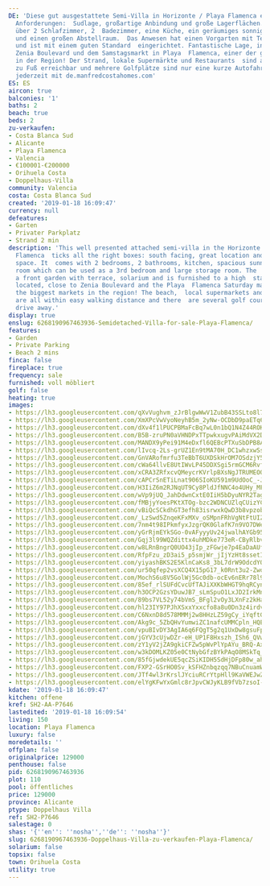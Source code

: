 ```yaml
---
DE: 'Diese gut ausgestattete Semi-Villa in Horizonte / Playa Flamenca erfüllt alle
  Anforderungen:  Sudlage, großartige Anbindung und große Lagerflächen. Es verfügt
  über 2 Schlafzimmer, 2  Badezimmer, eine Küche, ein geräumiges sonniges Wohnzimmer
  und einen großen Abstellraum.  Das Anwesen hat einen Vorgarten mit Terrasse, Solarium
  und ist mit einem guten Standard  eingerichtet. Fantastische Lage, in der Nähe von
  Zenia Boulevard und dem Samstagsmarkt in Playa  Flamenca, einer der größten Märkte
  in der Region! Der Strand, lokale Supermärkte und Restaurants  sind alle leicht
  zu Fuß erreichbar und mehrere Golfplätze sind nur eine kurze Autofahrt entfernt.  Termine
  jederzeit mit de.manfredcostahomes.com'
ES: ES
aircon: true
balconies: '1'
baths: 2
beach: true
beds: 2
zu-verkaufen:
- Costa Blanca Sud
- Alicante
- Playa Flamenca
- Valencia
- €100001-€200000
- Orihuela Costa
- Doppelhaus-Villa
community: Valencia
costa: Costa Blanca Sud
created: '2019-01-18 16:09:47'
currency: null
defeatures:
- Garten
- Privater Parkplatz
- Strand 2 min
description: 'This well presented attached semi-villa in the Horizonte area of Playa
  Flamenca  ticks all the right boxes: south facing, great location and large storage
  space. It  comes with 2 bedrooms, 2 bathrooms, kitchen, spacious sunny living room,  additional
  room which can be used as a 3rd bedroom and large storage room. The  property has
  a front garden with terrace, solarium and is furnished to a high  standard. Fantastically
  located, close to Zenia Boulevard and the Playa  Flamenca Saturday market, one of
  the biggest markets in the region! The beach,  local supermarkets and restaurants
  are all within easy walking distance and there  are several golf courses a short
  drive away.'
display: true
enslug: 6268190967463936-Semidetached-Villa-for-sale-Playa-Flamenca/
features:
- Garden
- Private Parking
- Beach 2 mins
finca: false
fireplace: true
frequency: sale
furnished: voll möbliert
golf: false
heating: true
images:
- https://lh3.googleusercontent.com/qXvVughvm_zJrBlgwWwV1ZubB43SSLto8l78I08OsX8Rn1w-pHOFN5V3fGuCH-MkEO4WpTPpwLQwPxxxuKc=w640-rj-e30-l100
- https://lh3.googleusercontent.com/XmXPcVwVyoNeyhB5m_2yNw-OCDbD9paETq6IgVstNUK2NBmWH-R_9b0IzQqrCbr-FhbZr2k23yr6cF4OMQJf=w640-rj-e30-l100
- https://lh3.googleusercontent.com/dXv4f1lPUCPBMaFcBq7wL0n1bQ1N4Z44ROKjfJKfjsxvcLDnFnqf-7c5H_15XnSH3Bda64DKG04kPml_eJVX=w640-rj-e30-l100
- https://lh3.googleusercontent.com/B5B-zruPN0aVHNDPxTTpwkxugvPAiMdVX2Dqws8EDbLf-fckfsiz82MAiyCkguQpeWG3yu7R-MGL51R5JKY=w640-rj-e30-l100
- https://lh3.googleusercontent.com/MANDX9yPei91M4eDxfl6QEBcPTXuSbDPB8AT-C62l4p65YN2xfcJ72DRDY7eQeNgf0sSZ6kWIVuGiaQbvcNnVQ=w640-rj-e30-l100
- https://lh3.googleusercontent.com/lIvcq-2Ls-grUZ1En9tMA70H_DC1whzxwSseAb6ikT0_3txg1p_mGiEem06dhMAnQi9LLWK5dLRFAw_Sa7gh6A=w640-rj-e30-l100
- https://lh3.googleusercontent.com/GnVARofmrfu3TeBbT6UXDSkHrOM7OSdzjY5hewaylGgTYVwvCYogoLPPIaMw0xDvkR9zCywA8BSmXYnI8S4=w640-rj-e30-l100
- https://lh3.googleusercontent.com/cWa64llvE8UtIWvLP45DDXSgi5rmGCM6RvfNZhQFiSrpsxT9knB9nElvF0vMFl8U48nhlf4ebEFnnAwzg_w=w640-rj-e30-l100
- https://lh3.googleusercontent.com/xCRA3ZRfxcvQMeycrKVrlpBXsNgJTRUMEOO5rhtlBW5sk4LjyEg4xjEL5eSJAm3OhaVnKyHb1iTTm7gZS1Am=w640-rj-e30-l100
- https://lh3.googleusercontent.com/cAPCrSnETiLnat906SIoKU591m9UdOoC_-JJT852nQitKVVodSk_ZNdlN9WLFipqvzL28hJJLWcIoI2WPdHb=w640-rj-e30-l100
- https://lh3.googleusercontent.com/H3IiZ6m2RJNqUT9Cy8PldJfNNC4o4UHy_MFiG7Rrpt-omVcd7nXqgT71KuzDzTHIvn75QORDvAamje7FbzH__A=w640-rj-e30-l100
- https://lh3.googleusercontent.com/wVp9jUQ_JahDdwnCxtE0IiH5bDyuNYR2TagdXp2u1SgTOOut3mTFzhVc6i-kXilrxBCAvTmOmIJOLa5_QtAqpg=w640-rj-e30-l100
- https://lh3.googleusercontent.com/fMBjyYoesPKtXTOg-bzc2WDNCUZlqCUizYCs-jwfss1OKLAjCqlrKBrSchL-mZnCdfyxA_OoagcfF-9XUrqn=w640-rj-e30-l100
- https://lh3.googleusercontent.com/vBiQcSCkdhGT3efh83isrwxkQwD3b8vpzobEHPRIRo2kIfsiDjv88f8rOFVONGHSK3Fs8NkcU4hljtpzJmsD=w640-rj-e30-l100
- https://lh3.googleusercontent.com/_LzSwd5ZnqeKFxMXv_oSMpnFRhVgNtFtUIZkwW80J7e2fT5pCjVuJb3pDAzzeFrJ7HhgSw1vrqSESazRCtLe=w640-rj-e30-l100
- https://lh3.googleusercontent.com/7nm4t98IPkmfyxJzgrQK0GlafK7n9VO7DWejkMpxoyRjkL9du-sGYXQg2WTtBTJndvOFbL3hjjgGgdFggmyO7w=w640-rj-e30-l100
- https://lh3.googleusercontent.com/yGrRjmEYkSGo-0vAFyyyUv24jwalhAYGb95Z_7fObcg4K2tJyDPeJEIoGsaJ5dnhxUYLoOYSl8zfb4X2K_M=w640-rj-e30-l100
- https://lh3.googleusercontent.com/Gqj3l99WQZdittx4uhMDke773eR-CByRlbvdRYlweEfJqTYjrJGZpDwbKzgverfsDrMPklQMYB4vwdfuqoo=w640-rj-e30-l100
- https://lh3.googleusercontent.com/w8LRnBngrQ0UO43jIp_zFGwje7p4EaDaAUfoSNtOL906Z18CLJP_FPlGeQAy1luY2nBah-c7M8xkEdzc6mg=w640-rj-e30-l100
- https://lh3.googleusercontent.com/RfpFzu_zD3ai5_p5smjWr_jIjYzHt8ssetIvwqfDm0-_SjCbXCWMub8poSUvPweLAR5aTvtoeYV8WE0LwrG4VQ=w640-rj-e30-l100
- https://lh3.googleusercontent.com/yiyashBKS2E5KlnCaKs8_3bL7drW9OdcdYQ-2-KEySy3N_rsIW-a3dFQIeXXLP_dIIqHuCnTqnXFA4WPyY0=w640-rj-e30-l100
- https://lh3.googleusercontent.com/ur50qfep2vsXCQ4X15pG17_k0Rnt3u2-Zwoj5dsPHd7Bxi-0eTxlubkxFa9Pm7A5MHmTN4NUEh3YzfS2pkoqnw=w640-rj-e30-l100
- https://lh3.googleusercontent.com/MochS6u8V5GolWj5Gc0db-ocEv6nERr78l9Lt77kmUQ41HynQStkLlW6iuyi1EAS_olrvI-AVTrXT9YEKCx7kA=w640-rj-e30-l100
- https://lh3.googleusercontent.com/85ef_rlSUFdCvcUfTAJiXXKbWHGT9hqRCyn72yZxmiGsley_zIO60z2tz5fvKpNPbo2S7XnvDDBudlYaeVk=w640-rj-e30-l100
- https://lh3.googleusercontent.com/h3OCP2GzsYDuwJB7_sLmSpuO1LxJD2IrkMnELgivq61FkC0OLd5kM4amFPxIz6_8W-Lyg_Td18lmWDwtcaI=w640-rj-e30-l100
- https://lh3.googleusercontent.com/89bs7VL52y74bVmS_BFgl2vOy3LXnFz2kHaBNUSMUb05ZwlnOzJgd2YZfSxhH0j1Axrn7zsdFej5MFbFCic=w640-rj-e30-l100
- https://lh3.googleusercontent.com/hl23IY97PJhXSxxYxxcfo8a8u0Dn3z4irdv7WBG2M1OiSwB-zAGXB_Vaa7i45vGZaiMiZ5Wr_iVkdJ9LBuT2FQ=w640-rj-e30-l100
- https://lh3.googleusercontent.com/C6NxnD8d578MMMj2w8HHzLZ59gCy_iYqftGS0DiSX9ZIK1cDxH10enUm6TR0f-lGJ4IAIpAjTofukTfev24=w640-rj-e30-l100
- https://lh3.googleusercontent.com/Akg9c_5ZbQHvYumwiZC1nafcUMMCpln_HQEvwfTuJ3lrRFaalEa-xtCg8ez1kkLXo1idVFdelrlFdf4j6KK_=w640-rj-e30-l100
- https://lh3.googleusercontent.com/vpuBIvDY3AgIA6q6FQgT5g2q1UxDw8gsuFpfvUMX6dDi5zuyKsjESWsQyBtpAfsx8pz8fS7qL1SGdoFjC4g=w640-rj-e30-l100
- https://lh3.googleusercontent.com/jGYV3cUjwDZr-eH_UP1F8Hxszh_ISh6_QVwiGnNC8n3Xt-afnkBFJWyKWwYImNcd9aA1drP7Z9dkKro4N4F4=w640-rj-e30-l100
- https://lh3.googleusercontent.com/zY1yV2jZA9gkiCFZw5pWvPlYpAYu_BRQ-AxVHNn5o8GDUI-2-4XOVEUYhqk-tNJgZY5JKfi-whLTfCirtvo=w640-rj-e30-l100
- https://lh3.googleusercontent.com/w3kDOMLKZ05e0CtNybGfzBYkPAqO8MSkTq_xprg_s9mROSoM9KCbifVWbKAcZEONKCsCsK983H3XGvI3haaF=w640-rj-e30-l100
- https://lh3.googleusercontent.com/85fGjwdekUE5qcZSiKIDH5SdHjDFp80w_ahZQgNpoUbyMqGbjY2XdJnOlNzwCDRwp5dHNbCMEpuRl8CaDjnS=w640-rj-e30-l100
- https://lh3.googleusercontent.com/FXP2-GSrHO0Sv_kSFHZnbqzqq7NBuCnuamWWApA3YaR0d7awJBGTE9IJomqa9tXxrb4ewwF1LxjwVirRu3QFJw=w640-rj-e30-l100
- https://lh3.googleusercontent.com/JTf4wl3rKrslJYciuRCrYtpHll9KaVWEJwZWvULxsRePjtbufZRxIQ9aOWcZ2PKAa99Q2EEiXsU3ALfkXqc=w640-rj-e30-l100
- https://lh3.googleusercontent.com/elYgKFwYxGmlc8rJpvCWJyKLB9fVb7zsoI-M0f38-hC3l38oXhMN3NVN_3VavVEQg_E97Ea__Im63dbl9a8=w640-rj-e30-l100
kdate: '2019-01-18 16:09:47'
kitchen: offene
kref: SH2-AA-P7646
lastedited: '2019-01-18 16:09:54'
living: 150
location: Playa Flamenca
luxury: false
moredetails: ''
offplan: false
originalprice: 129000
penthouse: false
pid: 6268190967463936
plot: 110
pool: öffentliches
price: 129000
province: Alicante
ptype: Doppelhaus Villa
ref: SH2-P7646
salestage: 0
shas: '{''en'': ''nosha'',''de'': ''nosha''}'
slug: 6268190967463936-Doppelhaus-Villa-zu-verkaufen-Playa-Flamenca/
solarium: false
topsix: false
town: Orihuela Costa
utility: true
---
```

